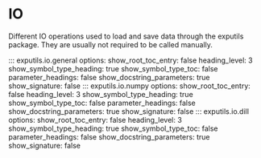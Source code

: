 # IO

Different IO operations used to load and save data through the exputils package. 
They are usually not required to be called manually.

::: exputils.io.general
    options:
        show_root_toc_entry: false
        heading_level: 3
        show_symbol_type_heading: true
        show_symbol_type_toc: false
        parameter_headings: false
        show_docstring_parameters: true
        show_signature: false
::: exputils.io.numpy
    options:
        show_root_toc_entry: false
        heading_level: 3
        show_symbol_type_heading: true
        show_symbol_type_toc: false
        parameter_headings: false
        show_docstring_parameters: true
        show_signature: false
::: exputils.io.dill
    options:
        show_root_toc_entry: false
        heading_level: 3
        show_symbol_type_heading: true
        show_symbol_type_toc: false
        parameter_headings: false
        show_docstring_parameters: true
        show_signature: false
